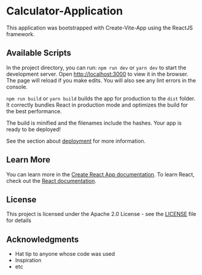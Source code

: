 # Calculator-Application
This application was bootstrapped with Create-Vite-App using the ReactJS framework.

## Available Scripts

In the project directory, you can run: `npm run dev` or `yarn dev` to start the development server. Open [http://localhost:3000](http://localhost:3000) to view it in the browser. The page will reload if you make edits. You will also see any lint errors in the console.

`npm run build` or `yarn build` builds the app for production to the `dist` folder. It correctly bundles React in production mode and optimizes the build for the best performance.

The build is minified and the filenames include the hashes. Your app is ready to be deployed!

See the section about [deployment](https://facebook.github.io/create-react-app/docs/deployment) for more information.

## Learn More

You can learn more in the [Create React App documentation](https://facebook.github.io/create-react-app/docs/getting-started). To learn React, check out the [React documentation](https://beta.reactjs.org/). 

## License

This project is licensed under the Apache 2.0 License - see the [LICENSE](LICENSE) file for details

## Acknowledgments

* Hat tip to anyone whose code was used 
* Inspiration
* etc
